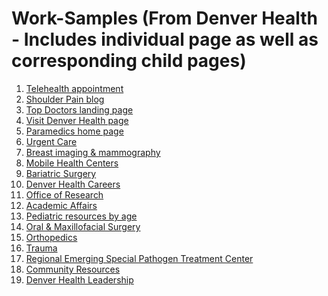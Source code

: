 # Work-Samples (From Denver Health - Includes individual page as well as corresponding child pages)
<ol>
  <li><a href="https://www.denverhealth.org/patients-visitors/telehealth-appointments" target="_blank"> Telehealth appointment</a></li>
  <li><a href="https://www.denverhealth.org/blog/2024/05/the-most-common-cause-of-shoulder-pain" target="_blank">Shoulder Pain blog</a></li>
  <li><a href="https://www.denverhealth.org/5280" target="_blank">Top Doctors landing page</a></li>
  <li><a href="https://www.denverhealth.org/visit-denver-health" target="_blank">Visit Denver Health page</a></li>
  <li><a href="https://www.denverhealth.org/paramedics" target="_blank">Paramedics home page</a></li>
  <li><a href="https://www.denverhealth.org/services/emergency-medicine/urgent-care" target="_blank">Urgent Care</a></li>
  <li><a href="https://www.denverhealth.org/services/radiology/breast-imaging" target="_blank">Breast imaging & mammography</a></li>
  <li><a href="https://www.denverhealth.org/services/mobile-health-centers" target="_blank">Mobile Health Centers</a></li>
  <li><a href="https://www.denverhealth.org/services/surgery/bariatric" target="_blank">Bariatric Surgery</a></li>
  <li><a href="https://www.denverhealth.org/for-professionals/careers" target="_blank">Denver Health Careers</a></li>
  <li><a href="https://www.denverhealth.org/office-of-research" target="_blank">Office of Research</a></li>
  <li><a href="https://www.denverhealth.org/academic-affairs">Academic Affairs</a></li>
  <li><a href="https://www.denverhealth.org/services/pediatrics/advice-for-parents/advice-for-parents-by-age" target="_blank">Pediatric resources by age</a></li>
  <li><a href="https://www.denverhealth.org/services/surgery/oral-and-maxillofacial-surgery" target="_blank">Oral & Maxillofacial Surgery</a></li>
  <li><a href="https://www.denverhealth.org/services/orthopedics" target="_blank">Orthopedics</a></li>
  <li><a href="https://www.denverhealth.org/services/trauma" target="_blank">Trauma</a></li>
  <li><a href="https://www.denverhealth.org/services/regional-emerging-special-pathogen-treatment-center" target="_blank">Regional Emerging Special Pathogen Treatment Center</a></li>
  <li><a href="https://www.denverhealth.org/patients-visitors/community-resources" target="_blank">Community Resources</a></li>
  <li><a href="https://www.denverhealth.org/about-denver-health/leadership" target="_blank">Denver Health Leadership</li>
</ol>
